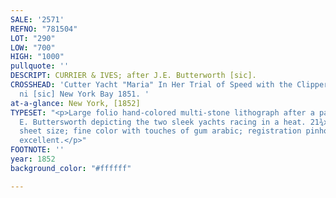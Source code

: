 ```yaml
---
SALE: '2571'
REFNO: "781504"
LOT: "290"
LOW: "700"
HIGH: "1000"
pullquote: ''
DESCRIPT: CURRIER & IVES; after J.E. Butterworth [sic].
CROSSHEAD: 'Cutter Yacht "Maria" In Her Trial of Speed with the Clipper Yacht America
  ni [sic] New York Bay 1851. '
at-a-glance: New York, [1852]
TYPESET: "<p>Large folio hand-colored multi-stone lithograph after a painting by James
  E. Buttersworth depicting the two sleek yachts racing in a heat. 21¾x27¾ inches
  sheet size; fine color with touches of gum arabic; registration pinholes; overall
  excellent.</p>"
FOOTNOTE: ''
year: 1852
background_color: "#ffffff"

---
```

